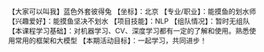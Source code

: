 【大家可以叫我】蓝色外套彼得兔
【坐标】：北京
【专业/职业】：能摸鱼的划水师
【兴趣爱好】：能摸鱼坚决不划水
【项目技能】：NLP
【组队情况】：暂时无组队
【本课程学习基础】：对机器学习、CV、深度学习都有一定的了解和使用。熟悉使用常用的框架和大模型
【本期活动目标】：一起学习，共同进步！
